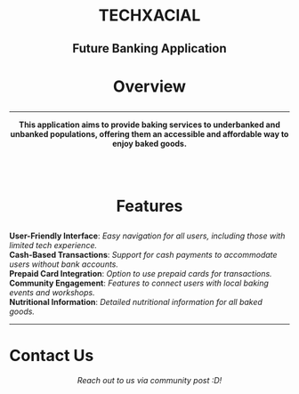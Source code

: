# <p align="Center"> TECHXACIAL </p>
## <p align="Center"> Future Banking Application </p>

# <p align="Center"> Overview </p>
-----------------------------------------------------------------------------------------------------------------------------
<b> <p align="Center"> This application aims to provide baking services to underbanked and unbanked populations, offering them an accessible and affordable way to enjoy baked goods. </p></b> <br><br>

# <p align="Center"> Features </p>
<b>
User-Friendly Interface</b>: <i> Easy navigation for all users, including those with limited tech experience.</i>
<br>
<b>
Cash-Based Transactions</b>: <i> Support for cash payments to accommodate users without bank accounts. </i>
<br>
<b>
Prepaid Card Integration</b>: <i> Option to use prepaid cards for transactions. </i>
<br>
<b>
Community Engagement</b>: <i> Features to connect users with local baking events and workshops. </i>
<br>
<b>
Nutritional Information</b>: <i> Detailed nutritional information for all baked goods. </i>
<br>
</b>

-----------------------------------------------------------------------------------------------------------------------------

# Contact Us
<p align="Center">
<i> Reach out to us via community post :D! </i>
</p>